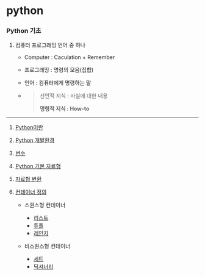 # python



### Python 기초

1. 컴퓨터 프로그래밍 언어 중 하나

   - Computer : Caculation + Remember

   - 프로그래밍 : 명령의 모음(집합)

   - 언어 : 컴퓨터에게 명령하는 말

   - > 선언적 지식 : 사실에 대한 내용
     >
     > **명령적 지식 : How-to**

---

1. [Python이란](python.md)

2. [Python 개발환경](python2.md)

3. [변수](variable.md)

4. [Python 기본 자료형](data_type)

5. [자료형 변환](conversion)

6. [컨테이너 정의](container.md)

    - 스퀀스형 컨테이너
      - [리스트](list.md)
      - [튜플](tuple.md)
      - [레인지](range.md)


   - 비스퀀스형 컨테이너
     - [세트](set.md)
     - [딕셔너리](dict.md)


